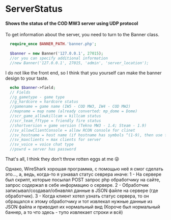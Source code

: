 # ServerStatus
#### Shows the status of the COD MW3 server using UDP protocol

To get information about the server, you need to turn to the Banner class.

```php
  require_once BANNER_PATH.'banner.php';
  
  $banner = new Banner('127.0.0.1', 27015);
  //or you can specify additional information
  //new Banner('127.0.0.1', 27015, 'admin', 'server_location');
```

I do not like the front end, so I think that you yourself can make the banner design to your taste.

```php
  echo $banner->field;
  // Fields
  //g_gametype - game type
  //g_hardcore = hardcore status
  //gamename = game name (IW5 - COD MW3, IW4 - COD MW2)
  //mapname = map name (already converted: mp_dome = Dome)
  //scr_game_allowkillcam = killcam status
  //scr_team_fftype = friendly fire status
  //shortversion = game version (Tekno MW3 - 1.4; Steam - 1.9)
  //sv_allowClientConsole = allow RCON console for clinet
  //sv_hostname = host name (if hostname has symbols ^(1-9), then use function $banner->color_text($banner->sv_hostname))
  //sv_maxclients = max clients for server
  //sv_voice = voice chat type
  //pswrd = server has password
```

That's all, I think they don’t throw rotten eggs at me :stuck_out_tongue_winking_eye:

Однако, WireShark хорошая программа, с помощью неё я смог сделать это..., а, ведь, когда-то я узнавал статус севрера иначе:
1 - На сервере был скрипт, которые посылал POST запрос php обработчику на сайте, запрос содержал в себе информацию о сервере.
2 - Обработчик записывал/создавал/обнавлял данные в JSON файле на сервере (где обработчик).
3 - Когда клиент хотел узнать статус сервера, то он обращался к этому обработчику и тот извлекал нужные данные из JSON файла и приводил их нормальный вид (Короче был нормальный баннер, а то что здесь - тупо извлекает строки и всё)
